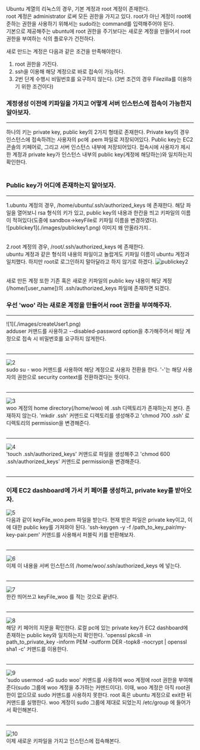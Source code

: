 Ubuntu 계열의 리눅스의 경우, 기본 계정과 root 계정이 존재한다.  
root 계정은 administrator 로써 모든 권한을 가지고 있다. root가 아닌 계정이 root에 준하는 권한을 사용하기 위해서는 sudo라는 command를 입력해주어야 된다.  
기본으로 제공해주는 ubuntu에 root 권한을 주기보다는 새로운 계정을 만들어서 root권한을 부여하는 식의 플로우가 건전하다.  

새로 만드는 계정은 다음과 같은 조건을 만족해야한다.
1. root 권한을 가진다.
2. ssh을 이용해 해당 계정으로 바로 접속이 가능하다.
3. 2번 단계 수행시 비밀번호를 요구하지 않는다.
(3번 조건의 경우 Filezilla를 이용하기 위한 조건이다)  

### 계정생성 이전에 키파일을 가지고 어떻게 서버 인스턴스에 접속이 가능한지 알아보자.
<hr />
하나의 키는 private key, public key의 2가지 형태로 존재한다. Private key의 경우 인스턴스에 접속하려는 사용자의 pc에 .pem 파일로 저장되어있다. Public key는 EC2 콘솔의 키페어로, 그리고 서버 인스턴스 내부에 저장되어있다. 접속시에 사용자가 제시한 계정과 private key가 인스턴스 내부의 public key(계정에 해당하는)와 일치하는지 확인한다.
<br /> <br />

### Public key가 어디에 존재하는지 알아보자.
<hr />
1.ubuntu 계정의 경우, /home/ubuntu/.ssh/authorized_keys 에 존재한다.  
해당 파일을 열어보니 rsa 형식의 키가 있고, public key의 내용과 한칸을 띄고 키파일의 이름이 적혀있다(도중에 sandbox->keyFile로 키파일 이름을 변경하였다).
<br/>
![publickey1](./images/publickey1.png) 이미지 왜 안올라가지..
<br /><br />

2.root 계정의 경우, /root/.ssh/authorized_keys 에 존재한다.  
ubuntu 계정과 같은 형식의 내용의 파일이고 놀랍게도 키파일 이름이 ubuntu 계정과 일치했다. 하지만 root로 로그인하지 말아달라고 하지 않기로 하겠다.
![publickey2](./images/publickey2.png)
<br /><br />

새로 만든 계정 또한 기존 혹은 새로운 키파일의 public key 내용이 해당 계정(/home/[user_name])의 .ssh/authorized_keys 파일에 존재하면 되겠다.

### 우선 'woo' 라는 새로운 계정을 만들어서 root 권한을 부여해주자.
<hr />
![1](./images/createUser1.png)
<br />
adduser 커맨드를 사용하고 --disabled-password option을 추가해주어서 해당 계정으로 접속 시 비밀번호를 요구하지 않게한다. 
<br /><br /><hr />

![2](./images/createUser2.png)
<br />
sudo su - woo 커맨드를 사용하여 해당 계정으로 사용자 전환을 한다. '-'는 해당 사용자의 권한으로 security context를 전환하겠다는 뜻이다.
<br /><br /><hr />

![3](./images/createUser3.png)
<br />
woo 계정의 home directory(/home/woo) 에 .ssh 디렉토리가 존재하는지 본다. 존재하지 않는다. 'mkdir .ssh' 커맨드로 디렉토리를 생성해주고 'chmod 700 .ssh' 로 디렉토리의 permission을 변경해준다.
<br /><br /><hr />

![4](./images/createUser4.png)
<br />
'touch .ssh/authorized_keys' 커맨드로 파일을 생성해주고 'chmod 600 .ssh/authorized_keys' 커맨드로 permission을 변경해준다. 
<br /><br /><hr />

### 이제 EC2 dashboard에 가서 키 페어를 생성하고, private key를 받아오자.
![5](./images/createUser5.png)
<br />
다음과 같이 keyFile_woo.pem 파일을 받는다. 현재 받은 파일은 private key이고, 이에 대한 public key를 가져와야 된다. 'ssh-keygen -y -f /path_to_key_pair/my-key-pair.pem' 커맨드를 사용해서 퍼블릭 키를 반환해보자.
<br /><br /><hr />

![6](./images/createUser6.png)
<br />
이제 이 내용을 서버 인스턴스의 /home/woo/.ssh/authorized_keys 에 넣는다.
<br /><br /><hr />

![7](./images/createUser7.png)
<br />
한칸 띄어쓰고 keyFile_woo 를 적는 것으로 끝낸다.
<br /><br /><hr />

![8](./images/createUser8.png)
<br />
해당 키 페어의 지문을 확인한다. 로컬 pc에 있는 private key가 EC2 dashboard에 존재하는 public key와 일치하는지 확인한다. 'openssl pkcs8 -in path_to_private_key -inform PEM -outform DER -topk8 -nocrypt | openssl sha1 -c' 커맨드를 이용한다.
<br /><br /><hr />

![9](./images/createUser9.png)
<br />
'sudo usermod -aG sudo woo' 커맨드를 사용하여 woo 계정에 root 권한을 부여해준다(sudo 그룹에 woo 계정을 추가하는 커맨드이다). 이때, woo 계정은 아직 root권한이 없으므로 sudo 커맨드를 사용하지 못한다. root 혹은 ubuntu 계정으로 exit한 뒤 커맨드를 실행한다. 
woo 계정이 sudo 그룹에 제대로 되었는지 /etc/group 에 들어가서 확인해본다.
<br /><br /><hr />

![10](./images/createUser10.png)
<br />
이제 새로운 키파일을 가지고 인스턴스에 접속해본다.
